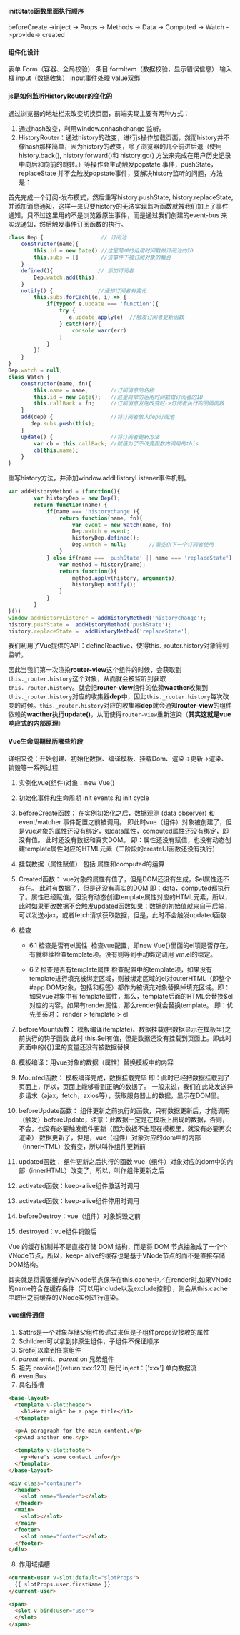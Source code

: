 #### initState函数里面执行顺序
beforeCreate  ->inject -> Props ->  Methods ->  Data -> Computed -> Watch ->provide-> created

#### 组件化设计
表单 Form（容器、全局校验）
条目 formItem（数据校验，显示错误信息）
输入框 input（数据收集）  input事件处理  value双绑

#### js是如何监听HistoryRouter的变化的
通过浏览器的地址栏来改变切换页面，前端实现主要有两种方式：
1. 通过hash改变，利用window.onhashchange 监听。
2. HistoryRouter：通过history的改变，进行js操作加载页面，然而history并不像hash那样简单，因为history的改变，除了浏览器的几个前进后退（使用 history.back(), history.forward()和 history.go() 方法来完成在用户历史记录中向后和向前的跳转。）等操作会主动触发popstate 事件，pushState，replaceState 并不会触发popstate事件，要解决history监听的问题，方法是：

首先完成一个订阅-发布模式，然后重写history.pushState, history.replaceState,并添加消息通知，这样一来只要history的无法实现监听函数就被我们加上了事件通知，只不过这里用的不是浏览器原生事件，而是通过我们创建的event-bus 来实现通知，然后触发事件订阅函数的执行。

```js
class Dep {                  // 订阅池
    constructor(name){
        this.id = new Date() //这里简单的运用时间戳做订阅池的ID
        this.subs = []       //该事件下被订阅对象的集合
    }
    defined(){              // 添加订阅者
        Dep.watch.add(this);
    }
    notify() {              //通知订阅者有变化
        this.subs.forEach((e, i) => {
            if(typeof e.update === 'function'){
                try {
                   e.update.apply(e)  //触发订阅者更新函数
                } catch(err){
                    console.warr(err)
                }
            }
        })
    }
}
Dep.watch = null;
class Watch {
    constructor(name, fn){
        this.name = name;       //订阅消息的名称
        this.id = new Date();   //这里简单的运用时间戳做订阅者的ID
        this.callBack = fn;     //订阅消息发送改变时->订阅者执行的回调函数     
    }
    add(dep) {                  //将订阅者放入dep订阅池
       dep.subs.push(this);
    }
    update() {                  //将订阅者更新方法
        var cb = this.callBack; //赋值为了不改变函数内调用的this
        cb(this.name);         
    }
}
```

重写history方法，并添加window.addHistoryListener事件机制。

```js
var addHistoryMethod = (function(){
        var historyDep = new Dep();
        return function(name) {
            if(name === 'historychange'){
                return function(name, fn){
                    var event = new Watch(name, fn)
                    Dep.watch = event;
                    historyDep.defined();
                    Dep.watch = null;       //置空供下一个订阅者使用
                }
            } else if(name === 'pushState' || name === 'replaceState') {
                var method = history[name];
                return function(){
                    method.apply(history, arguments);
                    historyDep.notify();
                }
            }
        }
}())
window.addHistoryListener = addHistoryMethod('historychange');
history.pushState =  addHistoryMethod('pushState');
history.replaceState =  addHistoryMethod('replaceState');
```

我们利用了Vue提供的API：defineReactive，使得this._router.history对象得到监听。

因此当我们第一次渲染**router-view**这个组件的时候，会获取到`this._router.history`这个对象，从而就会被监听到获取`this._router.history`。就会把**router-view**组件的依赖**wacther**收集到`this._router.history`对应的收集器**dep**中，因此`this._router.history`每次改变的时候。`this._router.history`对应的收集器**dep**就会通知**router-view**的组件依赖的**wacther**执行**update()**，从而使得`router-view`重新渲染（**其实这就是vue响应式的内部原理**）

#### Vue生命周期经历哪些阶段
详细来说：开始创建、初始化数据、编译模板、挂载Dom、渲染→更新→渲染、销毁等一系列过程
1. 实例化vue(组件)对象：new Vue()
2. 初始化事件和生命周期 init events 和 init cycle
3. beforeCreate函数：
在实例初始化之后，数据观测 (data observer) 和 event/watcher 事件配置之前被调用。
即此时vue（组件）对象被创建了，但是vue对象的属性还没有绑定，如data属性，computed属性还没有绑定，即没有值。
此时还没有数据和真实DOM。
即：属性还没有赋值，也没有动态创建template属性对应的HTML元素（二阶段的createUI函数还没有执行）
4. 挂载数据（属性赋值）
包括 属性和computed的运算
5. Created函数：
vue对象的属性有值了，但是DOM还没有生成，$el属性还不存在。
此时有数据了，但是还没有真实的DOM
​ 即：data，computed都执行了。属性已经赋值，但没有动态创建template属性对应的HTML元素，所以，此时如果更改数据不会触发updated函数
​ 如果：数据的初始值就来自于后端，可以发送ajax，或者fetch请求获取数据，但是，此时不会触发updated函数
6. 检查
    - 6.1 检查是否有el属性
​ 检查vue配置，即new Vue{}里面的el项是否存在，有就继续检查template项。没有则等到手动绑定调用 vm.el的绑定。

    - 6.2 检查是否有template属性
检查配置中的template项，如果没有template进行填充被绑定区域，则被绑定区域的el对outerHTML（即整个#app DOM对象，包括和标签）都作为被填充对象替换掉填充区域。即： 如果vue对象中有 template属性，那么，template后面的HTML会替换$el对应的内容。如果有render属性，那么render就会替换template。 即：优先关系时： render > template > el

7. beforeMount函数：
模板编译(template)、数据挂载(把数据显示在模板里)之前执行的钩子函数
此时 this.$el有值，但是数据还没有挂载到页面上。即此时页面中的{{}}里的变量还没有被数据替换
8. 模板编译：用vue对象的数据（属性）替换模板中的内容
9. Mounted函数：
模板编译完成，数据挂载完毕
即：此时已经把数据挂载到了页面上，所以，页面上能够看到正确的数据了。
一般来说，我们在此处发送异步请求（ajax，fetch，axios等），获取服务器上的数据，显示在DOM里。
10. beforeUpdate函数：
组件更新之前执行的函数，只有数据更新后，才能调用（触发）beforeUpdate，注意：此数据一定是在模板上出现的数据，否则，不会，也没有必要触发组件更新（因为数据不出现在模板里，就没有必要再次渲染）
数据更新了，但是，vue（组件）对象对应的dom中的内部（innerHTML）没有变，所以叫作组件更新前
11. updated函数：
组件更新之后执行的函数
vue（组件）对象对应的dom中的内部（innerHTML）改变了，所以，叫作组件更新之后
12. activated函数：keep-alive组件激活时调用
13. activated函数：keep-alive组件停用时调用
14. beforeDestroy：vue（组件）对象销毁之前
15. destroyed：vue组件销毁后

Vue 的缓存机制并不是直接存储 DOM 结构，而是将 DOM 节点抽象成了一个个 VNode节点，所以，keep- alive的缓存也是基于VNode节点的而不是直接存储DOM结构。

其实就是将需要缓存的VNode节点保存在this.cache中／在render时,如果VNode的name符合在缓存条件（可以用include以及exclude控制），则会从this.cache中取出之前缓存的VNode实例进行渲染。

#### vue组件通信
1. $attrs是一个对象存储父组件传递过来但是子组件props没接收的属性
2. $children可以拿到非原生组件，子组件不保证顺序
3. $ref可以拿到任意组件
4. $parent.$emit、$parent.$on 兄弟组件
5. 祖先 provide(){return xxx:123}  后代 inject：['xxx']  单向数据流
6. eventBus 
7. 具名插槽
```html
<base-layout>
  <template v-slot:header>
    <h1>Here might be a page title</h1>
  </template>

  <p>A paragraph for the main content.</p>
  <p>And another one.</p>

  <template v-slot:footer>
    <p>Here's some contact info</p>
  </template>
</base-layout>
```
```html
<div class="container">
  <header>
    <slot name="header"></slot>
  </header>
  <main>
    <slot></slot>
  </main>
  <footer>
    <slot name="footer"></slot>
  </footer>
</div>
```
8. 作用域插槽
```html
<current-user v-slot:default="slotProps">
  {{ slotProps.user.firstName }}
</current-user>
```
```html
<span>
  <slot v-bind:user="user">
  </slot>
</span>
```